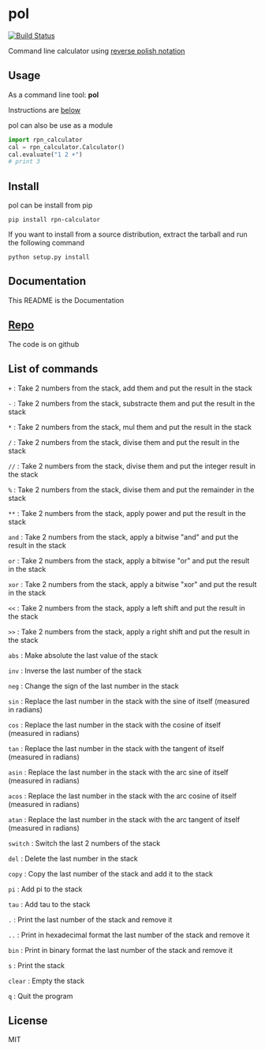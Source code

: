 # pol
[![Build Status](https://travis-ci.com/Allain18/pol.svg?branch=master)](https://travis-ci.com/Allain18/pol)

Command line calculator using [reverse polish notation](https://en.wikipedia.org/wiki/Reverse_Polish_notation)

## Usage
As a command line tool: __pol__

Instructions are [below](#list-of-commands)

pol can also be use as a module
```python 
import rpn_calculator
cal = rpn_calculator.Calculator()
cal.evaluate("1 2 +")
# print 3
```

## Install
pol can be install from pip
```
pip install rpn-calculator
```
If you want to install from a source distribution, extract the tarball and run the following command
```
python setup.py install
```

## Documentation
This README is the Documentation

## [Repo](https://github.com/Allain18/pol)
The code is on github

## List of commands
`+` : Take 2 numbers from the stack, add them and put the result in the stack

`-` : Take 2 numbers from the stack, substracte them and put the result in the stack

`*` : Take 2 numbers from the stack, mul them and put the result in the stack

`/` : Take 2 numbers from the stack, divise them and put the result in the stack

`//` : Take 2 numbers from the stack, divise them and put the integer result in the stack

`%` : Take 2 numbers from the stack, divise them and put the remainder in the stack

`**` : Take 2 numbers from the stack, apply power and put the result in the stack

`and` : Take 2 numbers from the stack, apply a bitwise "and" and put the result in the stack

`or` : Take 2 numbers from the stack, apply a bitwise "or" and put the result in the stack

`xor` : Take 2 numbers from the stack, apply a bitwise "xor" and put the result in the stack

`<<` : Take 2 numbers from the stack, apply a left shift and put the result in the stack

`>>` : Take 2 numbers from the stack, apply a right shift and put the result in the stack

`abs` : Make absolute the last value of the stack

`inv` : Inverse the last number of the stack

`neg` : Change the sign of the last number in the stack

`sin` : Replace the last number in the stack with the sine of itself (measured in radians)

`cos` : Replace the last number in the stack with the cosine of itself (measured in radians)

`tan` : Replace the last number in the stack with the tangent of itself (measured in radians)

`asin` : Replace the last number in the stack with the arc sine of itself (measured in radians)

`acos` : Replace the last number in the stack with the arc cosine of itself
        (measured in radians)

`atan` : Replace the last number in the stack with the arc tangent of itself
        (measured in radians)

`switch` : Switch the last 2 numbers of the stack

`del` : Delete the last number in the stack

`copy` : Copy the last number of the stack and add it to the stack

`pi` : Add pi to the stack

`tau` : Add tau to the stack

`.` : Print the last number of the stack and remove it

`..` : Print in hexadecimal format the last number of the stack and remove it

`bin` : Print in binary format the last number of the stack and remove it

`s` : Print the stack

`clear` : Empty the stack

`q` : Quit the program

## License

MIT
